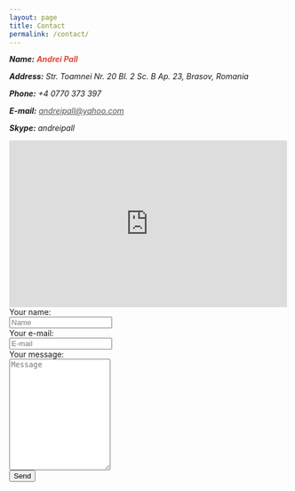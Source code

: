```yaml
---
layout: page
title: Contact
permalink: /contact/
---
```

<div class="content">
  <address id="address">
    <p><strong>Name:</strong> <strong style="color: #da4939;">Andrei Pall</strong></p>
    <p><strong>Address:</strong> Str. Toamnei Nr. 20 Bl. 2 Sc. B Ap. 23, Brasov, Romania</p>
    <p><strong>Phone:</strong> +4 0770 373 397</p>
    <p><strong>E-mail:</strong> <a href="mailto:andreipall@yahoo.com" style="color: #515151;">andreipall@yahoo.com</a></p>
    <p><strong>Skype:</strong> andreipall</p>
  </address>
  <iframe id="map" src="https://www.google.com/maps/embed?pb=!1m18!1m12!1m3!1d1394.4661106033652!2d25.614286658279134!3d45.65218286967391!2m3!1f0!2f0!3f0!3m2!1i1024!2i768!4f13.1!3m3!1m2!1s0x40b35c78551ae2dd%3A0x61ccb06b9fd42cdc!2sStrada+Toamnei+20%2C+Bra%C8%99ov!5e0!3m2!1sro!2sro!4v1493644395397" width="500" height="300" frameborder="0"></iframe>
  <br style="clear: both;" />
  <div id="contact-form">
	  <script type="text/javascript">var submitted=false;</script>
	  <iframe name="hidden_iframe" id="hidden_iframe" style="display:none;" onload="if(submitted) {window.location='{{ site.baseurl }}/thank-you';}"></iframe>
	  <form action="https://docs.google.com/forms/d/e/1FAIpQLScZEhTEFJ3z81FhHejJyLXAm7QdsdIJv5l1wSbGZY9RyqfFxw/formResponse" method="POST" target="hidden_iframe" onsubmit="submitted=true;">
		<div class="row">
			<div class="col-25"><label for="name">Your name:</label></div>
			<div class="col-75"><input type="text" name="entry.454701732" id="name" placeholder="Name" required></div>
		</div>
		<div class="row">
		  <div class="col-25"><label for="email">Your e-mail:</label></div>
		  <div class="col-75"><input type="email" name="entry.373221922" id="email" placeholder="E-mail" required></div>
		</div>
		<div class="row">
		  <div class="col-25"><label for="message">Your message:</label></div>
		  <div class="col-75"><textarea name="entry.596938251" id="message" style="height:200px" placeholder="Message" required></textarea></div>
		</div>
		<div class="row">
		  <input type="submit" value="Send">
		</div>
	  </form>
  </div>
</div>

